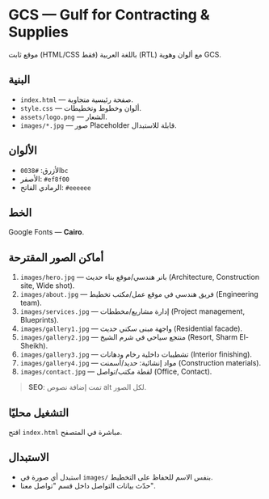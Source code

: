 # GCS — Gulf for Contracting & Supplies

موقع ثابت (HTML/CSS فقط) باللغة العربية (RTL) مع ألوان وهوية GCS.

## البنية
- `index.html` — صفحة رئيسية متجاوبة.
- `style.css` — ألوان وخطوط وتخطيطات.
- `assets/logo.png` — الشعار.
- `images/*.jpg` — صور Placeholder قابلة للاستبدال.

## الألوان
- الأزرق: `#0038bc`
- الأصفر: `#ef8f00`
- الرمادي الفاتح: `#eeeeee`

## الخط
Google Fonts — **Cairo**.

## أماكن الصور المقترحة
1. `images/hero.jpg` — بانر هندسي/موقع بناء حديث (Architecture, Construction site, Wide shot).
2. `images/about.jpg` — فريق هندسي في موقع عمل/مكتب تخطيط (Engineering team).
3. `images/services.jpg` — إدارة مشاريع/مخططات (Project management, Blueprints).
4. `images/gallery1.jpg` — واجهة مبنى سكني حديث (Residential facade).
5. `images/gallery2.jpg` — منتجع سياحي في شرم الشيخ (Resort, Sharm El-Sheikh).
6. `images/gallery3.jpg` — تشطيبات داخلية رخام ودهانات (Interior finishing).
7. `images/gallery4.jpg` — مواد إنشائية: حديد/أسمنت (Construction materials).
8. `images/contact.jpg` — لقطة مكتب/تواصل (Office, Contact).

> **SEO**: تمت إضافة نصوص alt لكل الصور.

## التشغيل محليًا
افتح `index.html` مباشرة في المتصفح.

## الاستبدال
- استبدل أي صورة في `images/` بنفس الاسم للحفاظ على التخطيط.
- حدّث بيانات التواصل داخل قسم "تواصل معنا".
